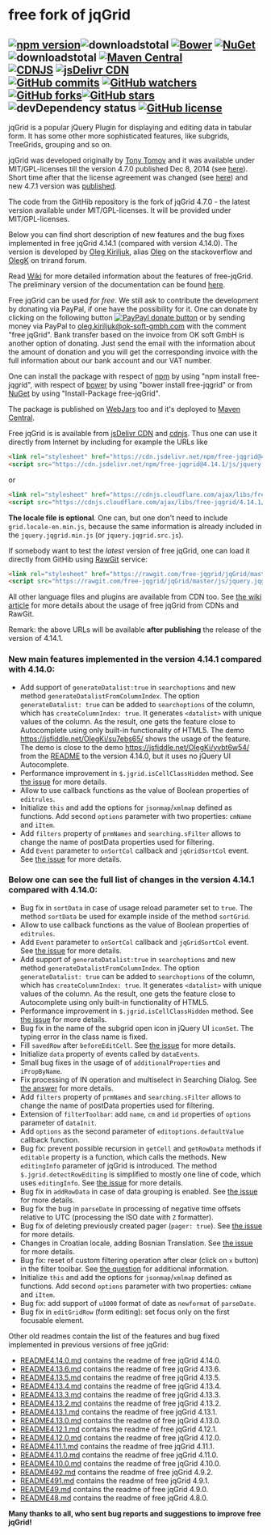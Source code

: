 # free fork of jqGrid
[![npm version](https://img.shields.io/npm/v/free-jqgrid.svg?style=flat)](https://www.npmjs.com/package/free-jqgrid)![downloadstotal](https://img.shields.io/npm/dt/free-jqgrid.svg?style=flat-square)&nbsp;[![Bower](https://img.shields.io/bower/v/free-jqgrid.svg?style=flat-square)](http://bower.io/search/?q=free-jqgrid)&nbsp;[![NuGet](https://img.shields.io/nuget/v/free-jqgrid.svg?style=flat-square)](https://www.nuget.org/packages/free-jqGrid/)![downloadstotal](https://img.shields.io/nuget/dt/free-jqgrid.svg?style=flat-square)&nbsp;[![Maven Central](https://img.shields.io/maven-central/v/org.webjars.npm/free-jqgrid.svg?style=flat-square)](http://search.maven.org/#search%7Cga%7C1%7Cfree-jqgrid)<br>[![CDNJS](https://img.shields.io/cdnjs/v/free-jqgrid.svg)](https://cdnjs.com/libraries/free-jqgrid/)&nbsp;[![jsDelivr CDN](https://img.shields.io/badge/jsDelivr%20CDN-v4.14.1-blue.svg)](https://www.jsdelivr.com/projects/free-jqgrid)&nbsp;<br>[![GitHub commits](https://img.shields.io/github/commits-since/free-jqgrid/jqgrid/v4.7.0.svg)](https://github.com/free-jqgrid/jqGrid/compare/v4.7.0...master)&nbsp;[![GitHub watchers](https://img.shields.io/github/watchers/free-jqgrid/jqGrid.svg)](https://github.com/free-jqgrid/jqGrid/watchers)[![GitHub forks](https://img.shields.io/github/forks/free-jqgrid/jqGrid.svg)](https://github.com/free-jqgrid/jqGrid/network)[![GitHub stars](https://img.shields.io/github/stars/free-jqgrid/jqGrid.svg)](https://github.com/free-jqgrid/jqGrid/stargazers)&nbsp;![devDependency status](https://david-dm.org/free-jqgrid/jqgrid/dev-status.svg)&nbsp;[![GitHub license](https://img.shields.io/badge/license-MIT%20or%20GNU%20GPLv2-blue.svg)](https://github.com/free-jqgrid/jqGrid/blob/master/LICENSE.md)
---
jqGrid is a popular jQuery Plugin for displaying and editing data in tabular form. It has some other more sophisticated features, like subgrids, TreeGrids, grouping and so on.

jqGrid was developed originally by [Tony Tomov](https://github.com/tonytomov) and it was available under MIT/GPL-licenses till the version 4.7.0 published Dec 8, 2014 (see [here](https://github.com/tonytomov/jqGrid/tree/v4.7.0)). Short time after that the license agreement was changed (see <a href="https://github.com/tonytomov/jqGrid/commit/1b2cb55c93ee8b279f15a3faf5a2f82a98da3b4c">here</a>) and new 4.7.1 version was <a href="https://github.com/tonytomov/jqGrid/tree/v4.7.1">published</a>.

The code from the GitHib repository is the fork of jqGrid 4.7.0 - the latest version available under MIT/GPL-licenses. It will be provided under MIT/GPL-licenses.

Below you can find short description of new features and the bug fixes implemented in free jqGrid 4.14.1 (compared with version 4.14.0). The version is developed by [Oleg Kiriljuk](https://github.com/OlegKi), alias [Oleg](https://stackoverflow.com/users/315935/oleg) on the stackoverflow and [OlegK](http://www.trirand.com/blog/?page_id=393) on trirand forum.

Read [Wiki](https://github.com/free-jqgrid/jqGrid/wiki) for more detailed information about the features of free-jqGrid. The preliminary version of the documentation can be found [here](https://free-jqgrid.github.io/).

Free jqGrid can be used *for free*. We still ask to contribute the development by donating via PayPal, if one have the possibility for it. One can donate by clicking on the following button [![PayPayl donate button](https://www.paypalobjects.com/webstatic/en_US/btn/btn_donate_pp_142x27.png)](https://www.paypal.com/cgi-bin/webscr?cmd=_s-xclick&hosted_button_id=JGTCBLQM2BYHG "Donate once-off to free jqGrid project using PayPal") or by sending money via PayPal to oleg.kiriljuk@ok-soft-gmbh.com with the comment "free jqGrid". Bank transfer based on the invoice from OK soft GmbH is another option of donating. Just send the email with the information about the amount of donation and you will get the corresponding invoice with the full information about our bank account and our VAT number.

One can install the package with respect of [npm](https://www.npmjs.com/package/free-jqgrid) by using "npm install free-jqgrid", with respect of [bower](https://bower.io/search/?q=free-jqgrid) by using "bower install free-jqgrid" or from [NuGet](https://www.nuget.org/packages/free-jqGrid) by using "Install-Package free-jqGrid".

The package is published on [WebJars](http://www.webjars.org/) too and it's deployed to [Maven Central](https://search.maven.org/#search%7Cga%7C1%7Cfree-jqgrid).

Free jqGrid is is available from [jsDelivr CDN](https://www.jsdelivr.com/projects/free-jqgrid) and [cdnjs](https://cdnjs.com/libraries/free-jqgrid). Thus one can use it directly from Internet by including for example the URLs like
```html
<link rel="stylesheet" href="https://cdn.jsdelivr.net/npm/free-jqgrid@4.14.1/css/ui.jqgrid.min.css">
<script src="https://cdn.jsdelivr.net/npm/free-jqgrid@4.14.1/js/jquery.jqgrid.min.js"></script>
```
or
```html
<link rel="stylesheet" href="https://cdnjs.cloudflare.com/ajax/libs/free-jqgrid/4.14.1/css/ui.jqgrid.min.css">
<script src="https://cdnjs.cloudflare.com/ajax/libs/free-jqgrid/4.14.1/jquery.jqgrid.min.js"></script>
```
**The locale file is optional**. One can, but one don't need to include `grid.locale-en.min.js`, because the same information is already included in the `jquery.jqgrid.min.js` (or `jquery.jqgrid.src.js`).

If somebody want to test the *latest* version of free jqGrid, one can load it directly from GitHib using [RawGit](https://rawgit.com/) service:
```html
<link rel="stylesheet" href="https://rawgit.com/free-jqgrid/jqGrid/master/css/ui.jqgrid.css">
<script src="https://rawgit.com/free-jqgrid/jqGrid/master/js/jquery.jqgrid.src.js"></script>
```
All other language files and plugins are available from CDN too. See [the wiki article](https://github.com/free-jqgrid/jqGrid/wiki/Access-free-jqGrid-from-different-CDNs) for more details about the usage of free jqGrid from CDNs and RawGit.

Remark: the above URLs will be available **after publishing** the release of the version of 4.14.1.

### New main features implemented in the version 4.14.1 compared with 4.14.0:

* Add support of `generateDatalist:true` in `searchoptions` and new method `generateDatalistFromColumnIndex`. The option `generateDatalist: true` can be added to `searchoptions` of the column, which has `createColumnIndex: true`. It generates `<datalist>` with unique values of the column. As the result, one gets the feature close to Autocomplete using only built-in functionality of HTML5. The demo https://jsfiddle.net/OlegKi/su7ebs65/ shows the usage of the feature. The demo is close to the demo https://jsfiddle.net/OlegKi/yvbt6w54/ from the [README](https://github.com/free-jqgrid/jqGrid/blob/master/README4.14.0.md) to the version 4.14.0, but it uses no jQuery UI Autocomplete.
* Performance improvement in `$.jgrid.isCellClassHidden` method. See [the issue](https://github.com/free-jqgrid/jqGrid/issues/330) for more details.
* Allow to use callback functions as the value of Boolean properties of `editrules`.
* Initialize `this` and add the options for `jsonmap`/`xmlmap` defined as functions. Add second `options` parameter with two properties: `cmName` and `iItem`.
* Add `filters` property of `prmNames` and `searching.sFilter` allows to change the name of postData properties used for filtering.
* Add `Event` parameter to `onSortCol` callback and `jqGridSortCol` event. See [the issue](https://github.com/free-jqgrid/jqGrid/issues/336) for more details.

### Below one can see the full list of changes in the version 4.14.1 compared with 4.14.0:

* Bug fix in `sortData` in case of usage reload parameter set to `true`. The method `sortData` be used for example inside of the method `sortGrid`.
* Allow to use callback functions as the value of Boolean properties of `editrules`.
* Add `Event` parameter to `onSortCol` callback and `jqGridSortCol` event. See [the issue](https://github.com/free-jqgrid/jqGrid/issues/336) for more details.
* Add support of `generateDatalist:true` in `searchoptions` and new method `generateDatalistFromColumnIndex`. The option `generateDatalist: true` can be added to `searchoptions` of the column, which has `createColumnIndex: true`. It generates `<datalist>` with unique values of the column. As the result, one gets the feature close to Autocomplete using only built-in functionality of HTML5.
* Performance improvement in `$.jgrid.isCellClassHidden` method. See [the issue](https://github.com/free-jqgrid/jqGrid/issues/330) for more details.
* Bug fix in the name of the subgrid open icon in jQuery UI `iconSet`. The typing error in the class name is fixed.
* Fill `savedRow` after `beforeEditCell`. See [the issue](https://github.com/free-jqgrid/jqGrid/issues/328) for more details.
* Initialize `data` property of events called by `dataEvents`.
* Small bug fixes in the usage of of `additionalProperties` and `iPropByName`.
* Fix processing of IN operation and multiselect in Searching Dialog. See [the answer](https://stackoverflow.com/a/43681749/315935) for more details.
* Add `filters` property of `prmNames` and `searching.sFilter` allows to change the name of postData properties used for filtering.
* Extension of `filterToolbar`: add `name`, `cm` and `id` properties of `options` parameter of `dataInit`.
* Add `options` as the second parameter of `editoptions.defaultValue` callback function.
* Bug fix: prevent possible recursion in `getCell` and `getRowData` methods if `editable` property is a function, which calls the methods. New `editingInfo` parameter of jqGrid is introduced. The method `$.jgrid.detectRowEditing` is simplified to mostly one line of code, which uses `editingInfo`. See [the issue](https://github.com/free-jqgrid/jqGrid/issues/315) for more details.
* Bug fix in `addRowData` in case of data grouping is enabled. See [the issue](https://github.com/free-jqgrid/jqGrid/issues/319) for more details.
* Bug fix the bug in `parseDate` in processing of negative time offsets relative to UTC (processing the ISO date with `Z` formatter).
* Bug fix of deleting previously created pager (`pager: true`). See [the issue](https://github.com/free-jqgrid/jqGrid/issues/308) for more details.
* Changes in Croatian locale, adding Bosnian Translation. See [the issue](https://github.com/free-jqgrid/jqGrid/issues/306) for more details.
* Bug fix: reset of custom filtering operation after clear (click on `x` button) in the filter toolbar. See [the question](http://stackoverflow.com/q/42908639/315935) for additional information.
* Initialize `this` and add the options for `jsonmap`/`xmlmap` defined as functions. Add second `options` parameter with two properties: `cmName` and `iItem`.
* Bug fix: add support of `u1000` format of date as `newformat` of `parseDate`.
* Bug fix in `editGridRow` (form editing): set focus only on the first focusable element.

Other old readmes contain the list of the features and bug fixed implemented in previous versions of free jqGrid:

* [README4.14.0.md](https://github.com/free-jqgrid/jqGrid/blob/master/README4.14.0.md) contains the readme of free jqGrid 4.14.0.
* [README4.13.6.md](https://github.com/free-jqgrid/jqGrid/blob/master/README4.13.6.md) contains the readme of free jqGrid 4.13.6.
* [README4.13.5.md](https://github.com/free-jqgrid/jqGrid/blob/master/README4.13.5.md) contains the readme of free jqGrid 4.13.5.
* [README4.13.4.md](https://github.com/free-jqgrid/jqGrid/blob/master/README4.13.4.md) contains the readme of free jqGrid 4.13.4.
* [README4.13.3.md](https://github.com/free-jqgrid/jqGrid/blob/master/README4.13.3.md) contains the readme of free jqGrid 4.13.3.
* [README4.13.2.md](https://github.com/free-jqgrid/jqGrid/blob/master/README4.13.2.md) contains the readme of free jqGrid 4.13.2.
* [README4.13.1.md](https://github.com/free-jqgrid/jqGrid/blob/master/README4.13.1.md) contains the readme of free jqGrid 4.13.1.
* [README4.13.0.md](https://github.com/free-jqgrid/jqGrid/blob/master/README4.13.0.md) contains the readme of free jqGrid 4.13.0.
* [README4.12.1.md](https://github.com/free-jqgrid/jqGrid/blob/master/README4.12.1.md) contains the readme of free jqGrid 4.12.1.
* [README4.12.0.md](https://github.com/free-jqgrid/jqGrid/blob/master/README4.12.0.md) contains the readme of free jqGrid 4.12.0.
* [README4.11.1.md](https://github.com/free-jqgrid/jqGrid/blob/master/README4.11.1.md) contains the readme of free jqGrid 4.11.1.
* [README4.11.0.md](https://github.com/free-jqgrid/jqGrid/blob/master/README4.11.0.md) contains the readme of free jqGrid 4.11.0.
* [README4.10.0.md](https://github.com/free-jqgrid/jqGrid/blob/master/README4.10.0.md) contains the readme of free jqGrid 4.10.0.
* [README492.md](https://github.com/free-jqgrid/jqGrid/blob/master/README492.md) contains the readme of free jqGrid 4.9.2.
* [README491.md](https://github.com/free-jqgrid/jqGrid/blob/master/README491.md) contains the readme of free jqGrid 4.9.1.
* [README49.md](https://github.com/free-jqgrid/jqGrid/blob/master/README49.md) contains the readme of free jqGrid 4.9.0.
* [README48.md](https://github.com/free-jqgrid/jqGrid/blob/master/README48.md) contains the readme of free jqGrid 4.8.0.

**Many thanks to all, who sent bug reports and suggestions to improve free jqGrid!**
